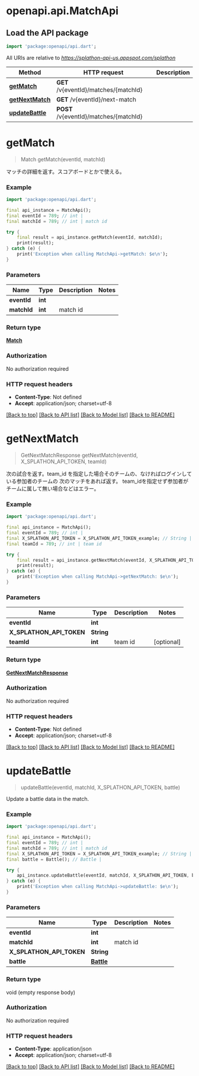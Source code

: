 # openapi.api.MatchApi

## Load the API package
```dart
import 'package:openapi/api.dart';
```

All URIs are relative to *https://splathon-api-us.appspot.com/splathon*

Method | HTTP request | Description
------------- | ------------- | -------------
[**getMatch**](MatchApi.md#getmatch) | **GET** /v{eventId}/matches/{matchId} | 
[**getNextMatch**](MatchApi.md#getnextmatch) | **GET** /v{eventId}/next-match | 
[**updateBattle**](MatchApi.md#updatebattle) | **POST** /v{eventId}/matches/{matchId} | 


# **getMatch**
> Match getMatch(eventId, matchId)



マッチの詳細を返す。スコアボードとかで使える。

### Example
```dart
import 'package:openapi/api.dart';

final api_instance = MatchApi();
final eventId = 789; // int | 
final matchId = 789; // int | match id

try {
    final result = api_instance.getMatch(eventId, matchId);
    print(result);
} catch (e) {
    print('Exception when calling MatchApi->getMatch: $e\n');
}
```

### Parameters

Name | Type | Description  | Notes
------------- | ------------- | ------------- | -------------
 **eventId** | **int**|  | 
 **matchId** | **int**| match id | 

### Return type

[**Match**](Match.md)

### Authorization

No authorization required

### HTTP request headers

 - **Content-Type**: Not defined
 - **Accept**: application/json; charset=utf-8

[[Back to top]](#) [[Back to API list]](../README.md#documentation-for-api-endpoints) [[Back to Model list]](../README.md#documentation-for-models) [[Back to README]](../README.md)

# **getNextMatch**
> GetNextMatchResponse getNextMatch(eventId, X_SPLATHON_API_TOKEN, teamId)



次の試合を返す。team_id を指定した場合そのチームの、なければログインしている参加者のチームの 次のマッチをあれば返す。 team_idを指定せず参加者がチームに属して無い場合などはエラー。

### Example
```dart
import 'package:openapi/api.dart';

final api_instance = MatchApi();
final eventId = 789; // int | 
final X_SPLATHON_API_TOKEN = X_SPLATHON_API_TOKEN_example; // String | 
final teamId = 789; // int | team id

try {
    final result = api_instance.getNextMatch(eventId, X_SPLATHON_API_TOKEN, teamId);
    print(result);
} catch (e) {
    print('Exception when calling MatchApi->getNextMatch: $e\n');
}
```

### Parameters

Name | Type | Description  | Notes
------------- | ------------- | ------------- | -------------
 **eventId** | **int**|  | 
 **X_SPLATHON_API_TOKEN** | **String**|  | 
 **teamId** | **int**| team id | [optional] 

### Return type

[**GetNextMatchResponse**](GetNextMatchResponse.md)

### Authorization

No authorization required

### HTTP request headers

 - **Content-Type**: Not defined
 - **Accept**: application/json; charset=utf-8

[[Back to top]](#) [[Back to API list]](../README.md#documentation-for-api-endpoints) [[Back to Model list]](../README.md#documentation-for-models) [[Back to README]](../README.md)

# **updateBattle**
> updateBattle(eventId, matchId, X_SPLATHON_API_TOKEN, battle)



Update a battle data in the match.

### Example
```dart
import 'package:openapi/api.dart';

final api_instance = MatchApi();
final eventId = 789; // int | 
final matchId = 789; // int | match id
final X_SPLATHON_API_TOKEN = X_SPLATHON_API_TOKEN_example; // String | 
final battle = Battle(); // Battle | 

try {
    api_instance.updateBattle(eventId, matchId, X_SPLATHON_API_TOKEN, battle);
} catch (e) {
    print('Exception when calling MatchApi->updateBattle: $e\n');
}
```

### Parameters

Name | Type | Description  | Notes
------------- | ------------- | ------------- | -------------
 **eventId** | **int**|  | 
 **matchId** | **int**| match id | 
 **X_SPLATHON_API_TOKEN** | **String**|  | 
 **battle** | [**Battle**](Battle.md)|  | 

### Return type

void (empty response body)

### Authorization

No authorization required

### HTTP request headers

 - **Content-Type**: application/json
 - **Accept**: application/json; charset=utf-8

[[Back to top]](#) [[Back to API list]](../README.md#documentation-for-api-endpoints) [[Back to Model list]](../README.md#documentation-for-models) [[Back to README]](../README.md)

